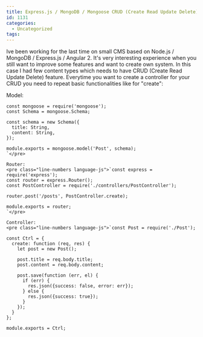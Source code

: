 ```yaml
---
title: Express.js / MongoDB / Mongoose CRUD (Create Read Update Delete)
id: 1131
categories:
  - Uncategorized
tags:
---
```


Ive been working for the last time on small CMS based on Node.js / MongoDB / Express.js / Angular 2\. It's very interesting experience when you still want to improve some features and want to create own system. In this case I had few content types which needs to have CRUD (Create Read Update Delete) feature. Everytime you want to create a controller for your CRUD you need to repeat basic functionalities like for "create":

Model:

    const mongoose = require('mongoose');
    const Schema = mongoose.Schema;

    const schema = new Schema({
      title: String,
      content: String,
    });

    module.exports = mongoose.model('Post', schema);
    `</pre>

    Router:
    <pre class="line-numbers language-js">`const express = require('express');
    const router = express.Router();
    const PostController = require('./controllers/PostController');

    router.post('/posts', PostController.create);

    module.exports = router;
    `</pre>

    Controller:
    <pre class="line-numbers language-js">`const Post = require('./Post');

    const Ctrl = {
      create: function (req, res) {
        let post = new Post();

        post.title = req.body.title;
        post.content = req.body.content;

        post.save(function (err, el) {
          if (err) {
            res.json({success: false, error: err});
          } else {
            res.json({success: true});
          }
        });
      }
    };

    module.exports = Ctrl;
    